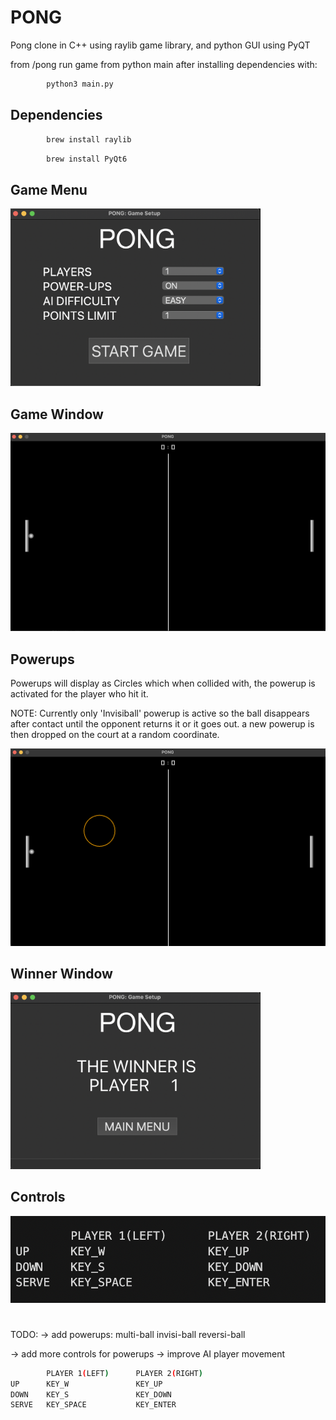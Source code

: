 # PONG

Pong clone in C++ using raylib game library, and python GUI using PyQT

from /pong run game from python main after installing dependencies with:

```sh
        python3 main.py
```

## Dependencies

```sh
        brew install raylib
```
```sh
        brew install PyQt6
```

## Game Menu

<img src="./images/pong_menu.png" width="400" />

## Game Window

<img src="./images/pong_game.png" width="600" />

## Powerups
Powerups will display as Circles which when collided with, the powerup is activated for the player who hit it. 

NOTE: Currently only 'Invisiball' powerup is active so the ball disappears after contact until the opponent returns it or it goes out. a new powerup is then dropped on the court at a random coordinate.

<img src="./images/pong_powerup.png" width="600" />

## Winner Window

<img src="./images/pong_winner.png" width="400" />

## Controls

<img src="./images/pong_controls.png" width="600" />

#
#
#
#
#
#
#

TODO: 
-> add powerups:
        multi-ball
        invisi-ball
        reversi-ball
        
-> add more controls for powerups
-> improve AI player movement
```sh
        PLAYER 1(LEFT)      PLAYER 2(RIGHT)
UP      KEY_W               KEY_UP
DOWN    KEY_S               KEY_DOWN
SERVE   KEY_SPACE           KEY_ENTER
```

